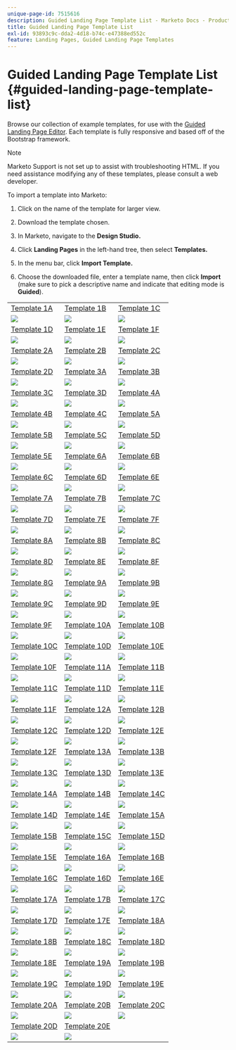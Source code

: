 ```yaml
---
unique-page-id: 7515616
description: Guided Landing Page Template List - Marketo Docs - Product Documentation
title: Guided Landing Page Template List
exl-id: 93893c9c-dda2-4d18-b74c-e47388ed552c
feature: Landing Pages, Guided Landing Page Templates
---
```

# Guided Landing Page Template List {#guided-landing-page-template-list}

Browse our collection of example templates, for use with the [Guided Landing Page Editor](/help/marketo/product-docs/demand-generation/landing-pages/guided-landing-pages/create-a-guided-landing-page.md). Each template is fully responsive and based off of the Bootstrap framework.

>[!NOTE]
>
>Marketo Support is not set up to assist with troubleshooting HTML. If you need assistance modifying any of these templates, please consult a web developer.

To import a template into Marketo:

1. Click on the name of the template for larger view.
1. Download the template chosen.
1. In Marketo, navigate to the **Design Studio.**
1. Click **Landing Pages** in the left-hand tree, then select **Templates.**

1. In the menu bar, click **Import Template.**
1. Choose the downloaded file, enter a template name, then click **Import** (make sure to pick a descriptive name and indicate that editing mode is **Guided**).

|   |  |  |
|---|---|---|
| [Template 1A](guided-landing-page-templates/template-1a.md) | [Template 1B](guided-landing-page-templates/template-1b.md) | [Template 1C](guided-landing-page-templates/template-1c.md) |
| ![](assets/1a.jpg)| ![](assets/1b.jpg)| ![](assets/1c.jpg)|
| [Template 1D](guided-landing-page-templates/template-1d.md) | [Template 1E](guided-landing-page-templates/template-1e.md) | [Template 1F](guided-landing-page-templates/template-1f.md) |
| ![](assets/1d.jpg)| ![](assets/1e.jpg)| ![](assets/1f.jpg)|
| [Template 2A](guided-landing-page-templates/template-2a.md) | [Template 2B](guided-landing-page-templates/template-2b.md) | [Template 2C](guided-landing-page-templates/template-2c.md) |
| ![](assets/2a.jpg)| ![](assets/2b.jpg)| ![](assets/2c.jpg)|
| [Template 2D](guided-landing-page-templates/template-2d.md) | [Template 3A](guided-landing-page-templates/template-3a.md) | [Template 3B](guided-landing-page-templates/template-3b.md) |
| ![](assets/2d.jpg)| ![](assets/3a.jpg)| ![](assets/3b.jpg)|
| [Template 3C](guided-landing-page-templates/template-3c.md) | [Template 3D](guided-landing-page-templates/template-3d.md) | [Template 4A](guided-landing-page-templates/template-4a.md) |
| ![](assets/3c.jpg)| ![](assets/3d.jpg)| ![](assets/4a.jpg)|
| [Template 4B](guided-landing-page-templates/template-4b.md) | [Template 4C](guided-landing-page-templates/template-4c.md) | [Template 5A](guided-landing-page-templates/template-5a.md) |
| ![](assets/4b.jpg)| ![](assets/4c.jpg)| ![](assets/5a.jpg)|
| [Template 5B](guided-landing-page-templates/template-5b.md) | [Template 5C](guided-landing-page-templates/template-5c.md) | [Template 5D](guided-landing-page-templates/template-5d.md) |
| ![](assets/5b.jpg)| ![](assets/5c.jpg)| ![](assets/5d.jpg)|
| [Template 5E](guided-landing-page-templates/template-5e.md) | [Template 6A](guided-landing-page-templates/template-6a.md) | [Template 6B](guided-landing-page-templates/template-6b.md) |
| ![](assets/5e.jpg)| ![](assets/6a.jpg)| ![](assets/6b.jpg)|
| [Template 6C](guided-landing-page-templates/template-6c.md) | [Template 6D](guided-landing-page-templates/template-6d.md) | [Template 6E](guided-landing-page-templates/template-6e.md) |
| ![](assets/6c.jpg)| ![](assets/6d.jpg)| ![](assets/6e.jpg)|
| [Template 7A](guided-landing-page-templates/template-7a.md) | [Template 7B](guided-landing-page-templates/template-7b.md) | [Template 7C](guided-landing-page-templates/template-7c.md) |
| ![](assets/7a.jpg)| ![](assets/7b.jpg)| ![](assets/7c.jpg)|
| [Template 7D](guided-landing-page-templates/template-7d.md) | [Template 7E](guided-landing-page-templates/template-7e.md) | [Template 7F](guided-landing-page-templates/template-7f.md) |
| ![](assets/7d.jpg)| ![](assets/7e.jpg)| ![](assets/7f.jpg)|
| [Template 8A](guided-landing-page-templates/template-8a.md) | [Template 8B](guided-landing-page-templates/template-8b.md) | [Template 8C](guided-landing-page-templates/template-8c.md) |
| ![](assets/8a.jpg)| ![](assets/8b.jpg)| ![](assets/8c.jpg)|
| [Template 8D](guided-landing-page-templates/template-8d.md) | [Template 8E](guided-landing-page-templates/template-8e.md) | [Template 8F](guided-landing-page-templates/template-8f.md) |
| ![](assets/8d.jpg)| ![](assets/8e.jpg)| ![](assets/8f.jpg)|
| [Template 8G](guided-landing-page-templates/template-8g.md) | [Template 9A](guided-landing-page-templates/template-9a.md) | [Template 9B](guided-landing-page-templates/template-9b.md) |
| ![](assets/8g.jpg)| ![](assets/9a.jpg)| ![](assets/9b.jpg)|
| [Template 9C](guided-landing-page-templates/template-9c.md) | [Template 9D](guided-landing-page-templates/template-9d.md) | [Template 9E](guided-landing-page-templates/template-9e.md) |
| ![](assets/9c.jpg)| ![](assets/9d.jpg)| ![](assets/9e.jpg)|
| [Template 9F](guided-landing-page-templates/template-9f.md) | [Template 10A](guided-landing-page-templates/template-10a.md) | [Template 10B](guided-landing-page-templates/template-10b.md) |
| ![](assets/9f.jpg)| ![](assets/10a.jpg)| ![](assets/10b.jpg)|
| [Template 10C](guided-landing-page-templates/template-10c.md) | [Template 10D](guided-landing-page-templates/template-10d.md) | [Template 10E](guided-landing-page-templates/template-10e.md) |
| ![](assets/10c.jpg)| ![](assets/10d.jpg)| ![](assets/10e.jpg)|
| [Template 10F](guided-landing-page-templates/template-10f.md) | [Template 11A](guided-landing-page-templates/template-11a.md) | [Template 11B](guided-landing-page-templates/template-11b.md) |
| ![](assets/10f.jpg)| ![](assets/11a.jpg)| ![](assets/11b.jpg)|
| [Template 11C](guided-landing-page-templates/template-11c.md) | [Template 11D](guided-landing-page-templates/template-11d.md) | [Template 11E](guided-landing-page-templates/template-11e.md) |
| ![](assets/11c.jpg)| ![](assets/11d.jpg)| ![](assets/11e.jpg)|
| [Template 11F](guided-landing-page-templates/template-11f.md) | [Template 12A](guided-landing-page-templates/template-12a.md) | [Template 12B](guided-landing-page-templates/template-12b.md) |
| ![](assets/11f.jpg)| ![](assets/12a.jpg)| ![](assets/12b.jpg)|
| [Template 12C](guided-landing-page-templates/template-12c.md) | [Template 12D](guided-landing-page-templates/template-12d.md) | [Template 12E](guided-landing-page-templates/template-12e.md) |
| ![](assets/12c.jpg)| ![](assets/12d.jpg)| ![](assets/12e.jpg)|
| [Template 12F](guided-landing-page-templates/template-12f.md) | [Template 13A](guided-landing-page-templates/template-13a.md) | [Template 13B](guided-landing-page-templates/template-13b.md) |
| ![](assets/12f.jpg)| ![](assets/13a.jpg)| ![](assets/13b.jpg)|
| [Template 13C](guided-landing-page-templates/template-13c.md) | [Template 13D](guided-landing-page-templates/template-13d.md) | [Template 13E](guided-landing-page-templates/template-13e.md) |
| ![](assets/13c.jpg)| ![](assets/13d.jpg)| ![](assets/13e.jpg)|
| [Template 14A](guided-landing-page-templates/template-14a.md) | [Template 14B](guided-landing-page-templates/template-14b.md) | [Template 14C](guided-landing-page-templates/template-14c.md) |
| ![](assets/14a.jpg)| ![](assets/14b.jpg)| ![](assets/14c.jpg)|
| [Template 14D](guided-landing-page-templates/template-14d.md) | [Template 14E](guided-landing-page-templates/template-14e.md) | [Template 15A](guided-landing-page-templates/template-15a.md) |
| ![](assets/14d.jpg)| ![](assets/14e.jpg)| ![](assets/15a.jpg)|
| [Template 15B](guided-landing-page-templates/template-15b.md) | [Template 15C](guided-landing-page-templates/template-15c.md) | [Template 15D](guided-landing-page-templates/template-15d.md) |
| ![](assets/15b.jpg)| ![](assets/15c.jpg)| ![](assets/15d.jpg)|
| [Template 15E](guided-landing-page-templates/template-15e.md) | [Template 16A](guided-landing-page-templates/template-16a.md) | [Template 16B](guided-landing-page-templates/template-16b.md) |
| ![](assets/15e.jpg)| ![](assets/16a.jpg)| ![](assets/16b.jpg)|
| [Template 16C](guided-landing-page-templates/template-16c.md) | [Template 16D](guided-landing-page-templates/template-16d.md) | [Template 16E](guided-landing-page-templates/template-16e.md) |
| ![](assets/16c.jpg)| ![](assets/16d.jpg)| ![](assets/16e.jpg)|
| [Template 17A](guided-landing-page-templates/template-17a.md) | [Template 17B](guided-landing-page-templates/template-17b.md) | [Template 17C](guided-landing-page-templates/template-17c.md) |
| ![](assets/17a.jpg)| ![](assets/17b.jpg)| ![](assets/17c.jpg)|
| [Template 17D](guided-landing-page-templates/template-17d.md) | [Template 17E](guided-landing-page-templates/template-17e.md) | [Template 18A](guided-landing-page-templates/template-18a.md) |
| ![](assets/17d.jpg)| ![](assets/17e.jpg)| ![](assets/18a.jpg)|
| [Template 18B](guided-landing-page-templates/template-18b.md) | [Template 18C](guided-landing-page-templates/template-18c.md) | [Template 18D](guided-landing-page-templates/template-18d.md) |
| ![](assets/18b.jpg)| ![](assets/18c.jpg)| ![](assets/18d.jpg)|
| [Template 18E](guided-landing-page-templates/template-18e.md) | [Template 19A](guided-landing-page-templates/template-19a.md) | [Template 19B](guided-landing-page-templates/template-19b.md) |
| ![](assets/18e.jpg)| ![](assets/19a.jpg)| ![](assets/19b.jpg)|
| [Template 19C](guided-landing-page-templates/template-19c.md) | [Template 19D](guided-landing-page-templates/template-19d.md) | [Template 19E](guided-landing-page-templates/template-19e.md) |
| ![](assets/19c.jpg)| ![](assets/19d.jpg)| ![](assets/19e.jpg)|
| [Template 20A](guided-landing-page-templates/template-20a.md) | [Template 20B](guided-landing-page-templates/template-20b.md) | [Template 20C](guided-landing-page-templates/template-20c.md) |
| ![](assets/20a.jpg)| ![](assets/20b.jpg)| ![](assets/20c.jpg)|
| [Template 20D](guided-landing-page-templates/template-20d.md) | [Template 20E](guided-landing-page-templates/template-20e.md) |  |
| ![](assets/20d.jpg)| ![](assets/20e.jpg)|  |
